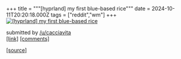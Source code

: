+++
title = """[hyprland] my first blue-based rice"""
date = 2024-10-11T20:20:18.000Z
tags = ["reddit","wm"]
+++
[![[hyprland] my first blue-based rice](https://b.thumbs.redditmedia.com/7FZmuRcd1sbidpGPYDpARlO8Zm3cDC8xmBWGliPvv1E.jpg "[hyprland] my first blue-based rice")](https://www.reddit.com/r/unixporn/comments/1g1j3wf/hyprland_my_first_bluebased_rice/)

submitted by [/u/cacciavita](https://www.reddit.com/user/cacciavita)  
[\[link\]](https://www.reddit.com/gallery/1g1j3wf) [\[comments\]](https://www.reddit.com/r/unixporn/comments/1g1j3wf/hyprland_my_first_bluebased_rice/)

[[source]](https://www.reddit.com/r/unixporn/comments/1g1j3wf/hyprland_my_first_bluebased_rice/)
